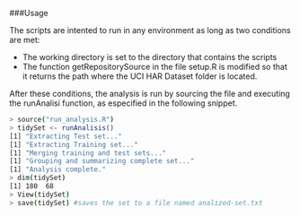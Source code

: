
###Usage

The scripts are intented to run in any environment as long as two conditions are met:

* The working directory is set to the directory that contains the scripts
* The function getRepositorySource in the file setup.R is modified so that it returns the path where the UCI HAR Dataset folder is located.

After these conditions, the analysis is run by sourcing the file and executing the runAnalisi function, as especified in the following snippet.

```sh
> source("run_analysis.R")
> tidySet <- runAnalisis()
[1] "Extracting Test set..."
[1] "Extracting Training set..."
[1] "Merging training and test sets..."
[1] "Grouping and summarizing complete set..."
[1] "Analysis complete."
> dim(tidySet)
[1] 180  68
> View(tidySet)
> save(tidySet) #saves the set to a file named analized-set.txt
```

